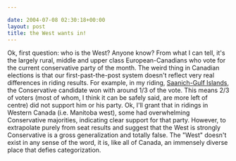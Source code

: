 ```yaml
---

date: 2004-07-08 02:30:18+00:00
layout: post
title: the West wants in!
---
```


Ok, first question: who is the West?  Anyone know?  From what I can tell, it's the largely rural, middle and upper class European-Canadians who vote for the current conservative party of the month.  The weird thing in Canadian elections is that our first-past-the-post system doesn't reflect very real differences in riding results.  For example, in my riding, [Saanich-Gulf Islands](http://www.elections.ca/content.asp?section=ele&document=59024&dir=38e/resval&lang=e&textonly=false), the Conservative candidate won with around 1/3 of the vote.  This means 2/3 of voters (most of whom, I think it can be safely said, are more left of centre) did not support him or his party.  Ok, I'll grant that in ridings in Western Canada (i.e. Manitoba west), some had overwhelming Conservative majorities, indicating clear support for that party.  However, to extrapolate purely from seat results and suggest that the West is strongly Conservative is a gross generalization and totally false.  The "West" doesn't exist in any sense of the word, it is, like all of Canada, an immensely diverse place that defies categorization.
